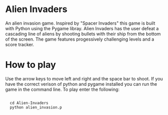 # Alien Invaders
An alien invasion game. Inspired by "Spacer Invaders" this game is built with Python using the Pygame libray. Alien Invaders has the user defeat a cascading line of aliens by shooting bullets with their ship from the bottom of the screen. The game features progessively challenging levels and a score tracker. 

<h1>How to play</h1>

Use the arrow keys to move left and right and the space bar to shoot. If you have the correct verison of python and pygame installed you can run the game in the command line. To play enter the following:

<code>
  cd Alien-Invaders
  python alien_invasion.p
</code>

